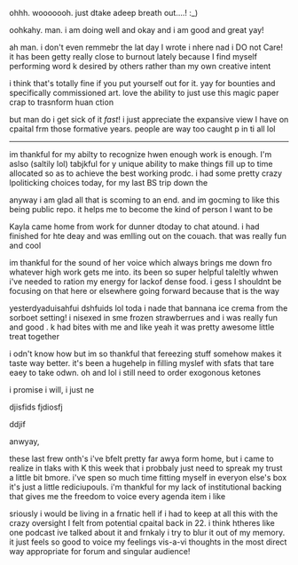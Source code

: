 ohhh. wooooooh. just dtake  adeep breath out....! :_) 

oohkahy. man. i am doing well and okay and i am good and great yay!

ah man. i don't even remmebr the lat day I wrote i nhere nad i DO not Care! it has been getty really close to burnout lately because I find myself performing word k  desired by others rather than my own creative intent

 i think that's totally fine if you put yourself out for it. yay for bounties and specifically commissioned art. love the ability to just use this magic paper crap to trasnform huan ction

 but man do i get sick of it _fast_! i just appreciate the expansive view I have on cpaital frm those formative years. people are way too caught p in ti all lol

---

im thankful for my abilty to recognize hwen enough work is enough. I'm aslso (saltily lol) tabjkful for y unique ability to make things fill up to time allocated so as to achieve the best working prodc. i had some pretty crazy lpoliticking choices today, for my last BS trip down the 



anyway i am glad all that is scoming to an end. and im gocming to like this being public repo. it helps me to become the kind of person I want to be

Kayla came home from work for dunner dtoday to chat atound. i had finished for hte deay and was emlling out on the couach. that was really fun and cool

im thankful for the sound of her voice which always brings me down fro whatever high work gets me into. its been so super helpful taleltly whwen i've needed to ration my energy for lackof dense food. i gess I shouldnt be focusing on that here or elsewhere going forward because that is the way

yesterdyaduisahfui dshfuids lol
toda i nade that bannana ice crema from the sorboet setting! i nisexed in sme frozen strawberrues and i was really fun and good . k had bites with me and like yeah it was pretty awesome little treat together

i odn't know how but im so thankful that fereezing stuff somehow makes it taste way better. it's been a hugehelp in filling myslef with sfats that tare eaey to take odwn. oh and lol i still need to order exogonous ketones

i promise i will, i just ne

djisfids
fjdiosfj

ddjif





anwyay, 





these last frew onth's i've bfelt pretty far awya form home, but i came to realize in tlaks with K this week that i probbaly just need to spreak my trust a little bit bmore. i've spen so much time fitting myself in everyon else's box it's just a little rediciupouls. i'm thankful for my lack of institutional backing that gives me the freedom to voice every agenda item i like

sriously i would be living in a frnatic hell if i had to keep at all this with the crazy oversight I felt from potential cpaital back in 22. i think htheres like one podcast ive talked about it and frnkaly i try to blur it out of my memory. it just feels so good to voice my feelings vis-a-vi thoughts in the most direct way appropriate for forum and singular audience!
